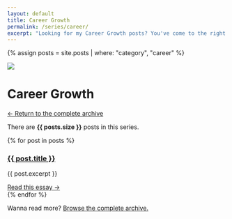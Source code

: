 ```yaml
---
layout: default
title: Career Growth
permalink: /series/career/
excerpt: "Looking for my Career Growth posts? You've come to the right place! This is where I blog about building a great career as a software developer."
---
```


{% assign posts = site.posts | where: "category", "career" %}

<div class="m-b-72">
  <div class="serie-icon">
    <img src="{{ site.baseurl }}/media/shared/stormy-river.svg">
  </div>
  <h1 class="serie-title">Career Growth</h1>
  <div class="breadcrumbs">
    <p><a href="{{ site.baseurl }}/blog">← Return to the complete archive</a></p>
  </div>
  <p>There are <strong>{{ posts.size }}</strong> posts in this series.</p>
</div>

<section class="archive">
  {% for post in posts %}
    <div class="m-b-48">
      <h3>
        <a href="{{ post.url | prepend: site.baseurl }}">{{ post.title }}</a>
      </h3>
      <p>{{ post.excerpt }}</p>
      <a href="{{ post.url | prepend: site.baseurl }}" class="read-more">Read this essay →</a>
    </div>
  {% endfor %}
</section>

Wanna read more? <a href="{{ site.baseurl }}/blog">Browse the complete archive.</a>

